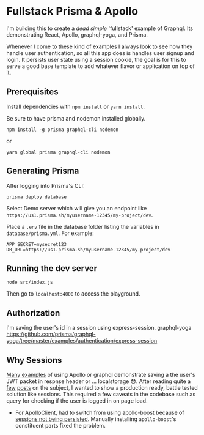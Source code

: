 # Fullstack Prisma & Apollo
I'm building this to create a _dead simple_ 'fullstack' example of Graphql. Its demonstrating React, Apollo, graphql-yoga, and Prisma.

Whenever I come to these kind of examples I always look to see how they handle user authentication, so all this app does is handles user signup and login. It persists user state using a session cookie, the goal is for this to serve a good base template to add whatever flavor or application on top of it.

## Prerequisites
Install dependencies with `npm install` or `yarn install`.

Be sure to have prisma and nodemon installed globally.
```shell
npm install -g prisma graphql-cli nodemon
```
or
```shell
yarn global prisma graphql-cli nodemon
```

## Generating Prisma
After logging into Prisma's CLI:
```shell
prisma deploy database
```

Select Demo server which will give you an endpoint like `https://us1.prisma.sh/myusername-12345/my-project/dev`.

Place a `.env` file in the database folder listing the variables in `database/prisma.yml`. For example:
```
APP_SECRET=mysecret123
DB_URL=https://us1.prisma.sh/myusername-12345/my-project/dev
```

## Running the dev server
```shell
node src/index.js
```

Then go to `localhost:4000` to access the playground.

## Authorization
I'm saving the user's id in a session using express-session.
graphql-yoga
https://github.com/prisma/graphql-yoga/tree/master/examples/authentication/express-session


## Why Sessions
[Many](https://www.apollographql.com/docs/react/recipes/authentication.html) [examples](https://www.howtographql.com/graphql-js/6-authentication/) of using Apollo or graphql demonstrate saving a the user's JWT packet in respnse header or ... localstorage 😳. After reading quite a [few](https://www.rdegges.com/2018/please-stop-using-local-storage/) [posts](http://cryto.net/~joepie91/blog/2016/06/13/stop-using-jwt-for-sessions/) on the subject, I wanted to show a production ready, battle tested solution like sessions. This required a few caveats in the codebase such as query for checking if the user is logged in on page load.

- For ApolloClient, had to switch from using apollo-boost because of [sessions not being persisted](https://github.com/apollographql/apollo-client/issues/4018#issuecomment-439654182). Manually installing `apollo-boost`'s constituent parts fixed the problem.
